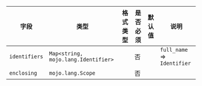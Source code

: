 | 字段 | 类型 | 格式类型 | 是否必须 | 默认值 | 说明 |
|---|---|---|---|---|---|
| `identifiers` | `Map<string, mojo.lang.Identifier>` |  | 否 |  | `full_name` => `Identifier` |
| `enclosing` | `mojo.lang.Scope` |  | 否 |  |
